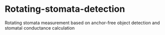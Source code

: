 # Rotating-stomata-detection
Rotating stomata measurement based on anchor-free object detection and stomatal conductance calculation
